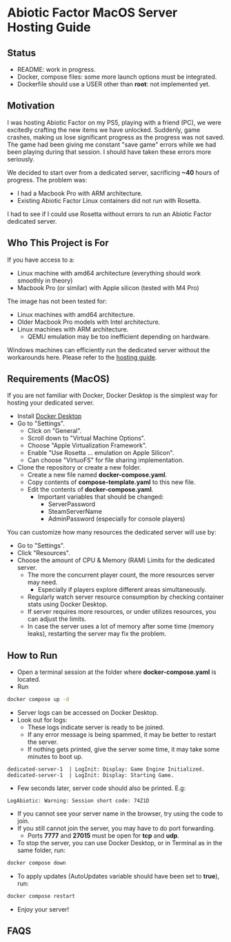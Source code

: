 # Abiotic Factor MacOS Server Hosting Guide

## Status

- README: work in progress.
- Docker, compose files: some more launch options must be integrated.
- Dockerfile should use a USER other than **root**: not implemented yet.

## Motivation

I was hosting Abiotic Factor on my PS5, playing with a friend (PC), we were excitedly crafting the new items we have 
unlocked. Suddenly, game crashes, making us lose significant progress as the progress was not saved. The game had been
giving me constant "save game" errors while we had been playing during that session. I should have taken these errors
more seriously.

We decided to start over from a dedicated server, sacrificing **~40** hours of progress. The problem was:
- I had a Macbook Pro with ARM architecture.
- Existing Abiotic Factor Linux containers did not run with Rosetta.

I had to see if I could use Rosetta without errors to run an Abiotic Factor dedicated server.

## Who This Project is For

If you have access to a:
- Linux machine with amd64 architecture (everything should work smoothly in theory)
- Macbook Pro (or similar) with Apple silicon (tested with M4 Pro)

The image has not been tested for:
- Linux machines with amd64 architecture.
- Older Macbook Pro models with Intel architecture.
- Linux machines with ARM architecture.
  - QEMU emulation may be too inefficient depending on hardware.

Windows machines can efficiently run the dedicated server without the workarounds here. Please refer to the [hosting guide](https://github.com/DFJacob/AbioticFactorDedicatedServer/wiki).

## Requirements (MacOS)

If you are not familiar with Docker, Docker Desktop is the simplest way for hosting your dedicated server.

- Install [Docker Desktop](https://docs.docker.com/desktop/setup/install/mac-install/)
- Go to "Settings".
  - Click on "General".
  - Scroll down to "Virtual Machine Options".
  - Choose "Apple Virtualization Framework".
  - Enable "Use Rosetta ... emulation on Apple Silicon".
  - Can choose "VirtuoFS" for file sharing implementation.
- Clone the repository or create a new folder.
  - Create a new file named **docker-compose.yaml**.
  - Copy contents of **compose-template.yaml** to this new file.
  - Edit the contents of **docker-compose.yaml**.
    - Important variables that should be changed:
      - ServerPassword
      - SteamServerName
      - AdminPassword (especially for console players)

You can customize how many resources the dedicated server will use by:
- Go to "Settings".
- Click "Resources".
- Choose the amount of CPU & Memory (RAM) Limits for the dedicated server.
  - The more the concurrent player count, the more resources server may need.
    - Especially if players explore different areas simultaneously.
  - Regularly watch server resource consumption by checking container stats using Docker Desktop.
  - If server requires more resources, or under utilizes resources, you can adjust the limits.
  - In case the server uses a lot of memory after some time (memory leaks), restarting the server may fix the problem.

## How to Run

- Open a terminal session at the folder where **docker-compose.yaml** is located.
- Run
```bash
docker compose up -d
```
- Server logs can be accessed on Docker Desktop.
- Look out for logs:
  - These logs indicate server is ready to be joined.
  - If any error message is being spammed, it may be better to restart the server.
  - If nothing gets printed, give the server some time, it may take some minutes to boot up.
```text
dedicated-server-1  | LogInit: Display: Game Engine Initialized.
dedicated-server-1  | LogInit: Display: Starting Game.
```
- Few seconds later, server code should also be printed. E.g:
```text
LogAbiotic: Warning: Session short code: 74Z1D
```
- If you cannot see your server name in the browser, try using the code to join.
- If you still cannot join the server, you may have to do port forwarding.
  - Ports **7777** and **27015** must be open for **tcp** and **udp**. 
- To stop the server, you can use Docker Desktop, or in Terminal as in the same folder, run:
```bash
docker compose down
```
- To apply updates (AutoUpdates variable should have been set to **true**), run:
```bash
docker compose restart
```
- Enjoy your server!

## FAQS

